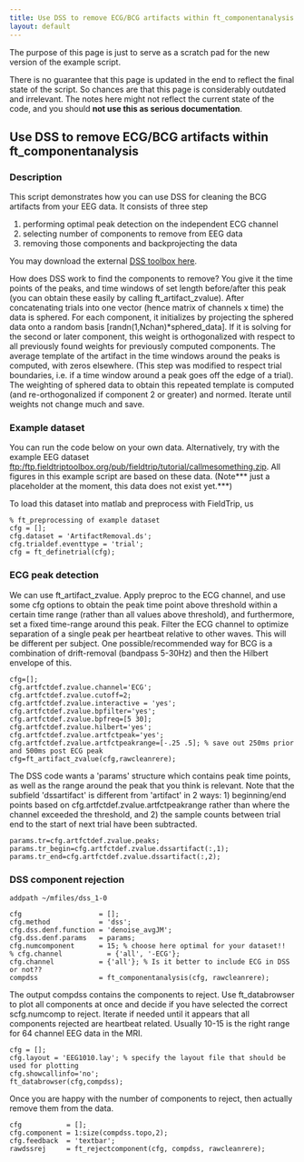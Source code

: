 ```yaml
---
title: Use DSS to remove ECG/BCG artifacts within ft_componentanalysis
layout: default
---
```


<div class="alert-danger">
The purpose of this page is just to serve as a scratch pad for the new version of the example script.

There is no guarantee that this page is updated in the end to reflect the final state of the script.
So chances are that this page is considerably outdated and irrelevant. The notes here might not reflect the current state of the code, and you should **not use this as serious documentation**.
</div>

## Use DSS to remove ECG/BCG artifacts within ft_componentanalysis

### Description

This script demonstrates how you can use DSS for cleaning the BCG artifacts from your EEG data. It consists of three step
 1.  performing optimal peak detection on the independent ECG channel
 2.  selecting number of components to remove from EEG data
 3.  removing those components and backprojecting the data

You may download the external [DSS toolbox here](http://www.cis.hut.fi/projects/dss).   

How does DSS work to find the components to remove?  You give it the time points of the peaks, and time windows of set length before/after this peak (you can obtain these easily by calling ft_artifact_zvalue).  After concatenating trials into one vector (hence matrix of channels x time) the data is sphered.  For each component, it initializes by projecting the sphered data onto a random basis [randn(1,Nchan)*sphered_data]. If it is solving for the second or later component, this weight is orthogonalized with respect to all previously found weights for previously computed components. The average template of the artifact in the time windows around the peaks is computed, with zeros elsewhere. (This step was modified to respect trial boundaries, i.e. if a time window around a peak goes off the edge of a trial).  The weighting of sphered data to obtain this repeated template is computed (and re-orthogonalized if component 2 or greater) and normed. Iterate until weights not change much and save.

### Example dataset

You can run the code below on your own data. Alternatively, try with the example EEG dataset [ftp:/ftp.fieldtriptoolbox.org/pub/fieldtrip/tutorial/callmesomething.zip](ftp://ftp.fieldtriptoolbox.org/pub/fieldtrip/tutorial/callmesomething.zip). All figures in this example script are based on these data.   (Note*** just a placeholder at the moment, this data does not exist yet.***)

To load this dataset into matlab and preprocess with FieldTrip, us

	
	% ft_preprocessing of example dataset
	cfg = [];
	cfg.dataset = 'ArtifactRemoval.ds'; 
	cfg.trialdef.eventtype = 'trial';
	cfg = ft_definetrial(cfg);

### ECG peak detection

We can use ft_artifact_zvalue.  Apply preproc to the ECG channel, and use some cfg options to obtain the peak time point above threshold within a certain time range (rather than all values above threshold), and furthermore, set a fixed time-range around this peak.
Filter the ECG channel to optimize separation of a single peak per heartbeat relative to other waves.  This will be different per subject.  One possible/recommended way for BCG is a combination of drift-removal (bandpass 5-30Hz) and then the Hilbert envelope of this.

	
	cfg=[];
	cfg.artfctdef.zvalue.channel='ECG';
	cfg.artfctdef.zvalue.cutoff=2;
	cfg.artfctdef.zvalue.interactive = 'yes';
	cfg.artfctdef.zvalue.bpfilter='yes';
	cfg.artfctdef.zvalue.bpfreq=[5 30];
	cfg.artfctdef.zvalue.hilbert='yes';
	cfg.artfctdef.zvalue.artfctpeak='yes';
	cfg.artfctdef.zvalue.artfctpeakrange=[-.25 .5]; % save out 250ms prior and 500ms post ECG peak
	cfg=ft_artifact_zvalue(cfg,rawcleanrere);

The DSS code wants a 'params' structure which contains peak time points, as well as the range around the peak that you think is relevant.  Note that the subfield 'dssartifact' is different from 'artifact' in 2 ways: 1) beginning/end points based on cfg.artfctdef.zvalue.artfctpeakrange rather than where the channel exceeded the threshold, and 2) the sample counts between trial end to the start of next trial have been subtracted.

	
	params.tr=cfg.artfctdef.zvalue.peaks;
	params.tr_begin=cfg.artfctdef.zvalue.dssartifact(:,1);
	params.tr_end=cfg.artfctdef.zvalue.dssartifact(:,2);

### DSS component rejection

	
	addpath ~/mfiles/dss_1-0
	
	cfg                   = [];
	cfg.method            = 'dss';
	cfg.dss.denf.function = 'denoise_avgJM';
	cfg.dss.denf.params   = params;
	cfg.numcomponent      = 15; % choose here optimal for your dataset!!
	% cfg.channel           = {'all', '-ECG'};
	cfg.channel           = {'all'}; % Is it better to include ECG in DSS or not??
	compdss               = ft_componentanalysis(cfg, rawcleanrere);

The output compdss contains the components to reject.  Use ft_databrowser to plot all components at once and decide if you have selected the correct scfg.numcomp to reject.  Iterate if needed until it appears that all components rejected are heartbeat related.   Usually 10-15 is the right range for 64 channel EEG data in the MRI.

	
	cfg = [];
	cfg.layout = 'EEG1010.lay'; % specify the layout file that should be used for plotting
	cfg.showcallinfo='no';
	ft_databrowser(cfg,compdss);

Once you are happy with the number of components to reject, then actually remove them from the data.

	
	cfg           = [];
	cfg.component = 1:size(compdss.topo,2);
	cfg.feedback  = 'textbar';
	rawdssrej     = ft_rejectcomponent(cfg, compdss, rawcleanrere);

